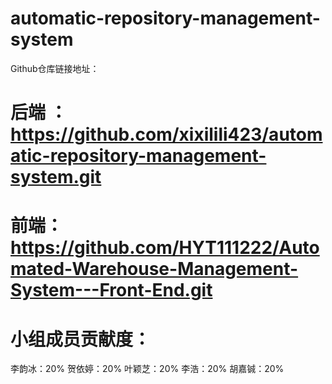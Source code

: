 # automatic-repository-management-system
Github仓库链接地址：
# 后端 ：https://github.com/xixilili423/automatic-repository-management-system.git
# 前端： https://github.com/HYT111222/Automated-Warehouse-Management-System---Front-End.git
# 小组成员贡献度：
李韵冰：20%
贺依婷：20%
叶颖芝：20%
李浩：20%
胡嘉铖：20%